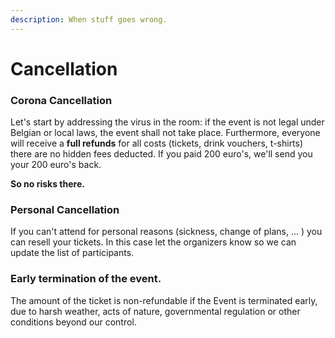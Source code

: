 ```yaml
---
description: When stuff goes wrong.
---
```


# Cancellation

### Corona Cancellation

Let's start by addressing the virus in the room: if the event is not legal under Belgian or local laws, the event shall not take place. Furthermore, everyone will receive a **full refunds** for all costs \(tickets, drink vouchers, t-shirts\) there are no hidden fees deducted. If you paid 200 euro's, we'll send you your 200 euro's back. 

**So no risks there.** 

### Personal Cancellation

If you can't attend for personal reasons \(sickness, change of plans, ... \) you can resell your tickets. In this case let the organizers know so we can update the list of participants.

### Early termination of the event.

The amount of the ticket is non-refundable if the Event is terminated early, due to harsh weather, acts of nature, governmental regulation or other conditions beyond our control.

